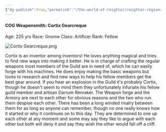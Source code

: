 ```yaml
---
{"dg-publish":true,"permalink":"/the-world-of-reighlor/reighlor-regions/kingdom-of-leloria/joleria/guilds-of-joleria/conquest-of-glory-cog/cog-staff/cortix-gearcreque/"}
---
```


#### COG Weaponsmith: Cortix Gearcreque
Age: 225 yrs 
Race: Gnome 
Class: Artificer 
Rank: Fellow 

![Cortix Gearcreque.png](/img/user/Z%20NPC%20Pics/Conquest%20Of%20Glory%20PICS/Cortix%20Gearcreque.png)

Cortix is an inventor among inventors! He loves anything magical and tries to find new ways into making it better. He is in charge of crafting the regular weapons most members of the Guild are in need of, which he can easily forge with his machines. He does enjoy making the basic weapons but loves to research and find new ways to help his fellow members get the best gear around. If you hear an explosion in the Guild it's probably Cortix, though he doesn't seem to mind them they unfortunately infuriate his fellow guild member and artisan Darrum Renraker. The Weapon forge and the Armory are next to each other for obvious reasons and the two who run them despise each other. There has been a long winded rivalry between them for as long as anyone can remember, though no one really knows how it started or why it continues on to this day. They are determined to one up each other at any moment and some may say they like to argue with each other but both will deny it and say they wish the other would fall off a cliff.